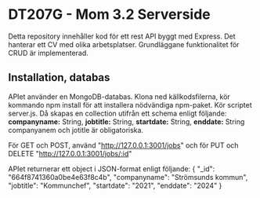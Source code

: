 # DT207G - Mom 3.2 Serverside
Detta repository innehåller kod för ett rest API byggt med Express. Det hanterar ett CV med olika arbetsplatser.
Grundläggane funktionalitet för CRUD är implementerad. 

## Installation, databas
APIet använder en MongoDB-databas. Klona ned källkodsfilerna, kör kommando npm install för att installera nödvändiga npm-paket. Kör scriptet server.js. Då skapas en collection utifrån ett schema enligt följande: 
__companyname:__ String,
__jobtitle:__ String,
__startdate:__ String,
__enddate:__ String
companyanem och jotitle är obligatoriska. 

För GET och POST, använd "http://127.0.0.1:3001/jobs" och för PUT och DELETE "http://127.0.0.1:3001/jobs/:id"

APIet returnerar ett object i JSON-format enligt följande: 
  {
    "_id": "664f8741360a0be4e63f8c4b",
    "companyname": "Strömsunds kommun",
    "jobtitle": "Kommunchef",
    "startdate": "2021",
    "enddate": "2024"
  }
